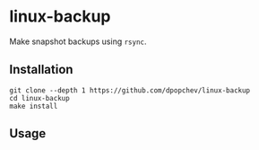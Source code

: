 # linux-backup

Make snapshot backups using `rsync`.

## Installation

```
git clone --depth 1 https://github.com/dpopchev/linux-backup
cd linux-backup
make install
```

## Usage
